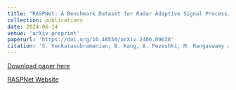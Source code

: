 ```yaml
---
title: "RASPNet: A Benchmark Dataset for Radar Adaptive Signal Processing Applications"
collection: publications
date: 2024-06-14
venue: 'arXiv preprint'
paperurl: 'https://doi.org/10.48550/arXiv.2406.09638'
citation: 'S. Venkatasubramanian, B. Kang, A. Pezeshki, M. Rangaswamy and V. Tarokh, &quot;RASPNet: A Benchmark Dataset for Radar Adaptive Signal Processing Applications,&quot; <i>arXiv preprint</i>, 2024, doi: 10.48550/arXiv.2406.09638.'
---
```


[Download paper here](https://arxiv.org/abs/2406.09638)

[RASPNet Website](https://shyamven.github.io/RASPNet/)
